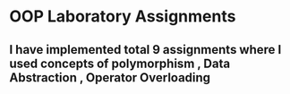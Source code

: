 # OOP Laboratory Assignments

## I have implemented total 9 assignments where I used concepts of polymorphism , Data Abstraction , Operator Overloading
